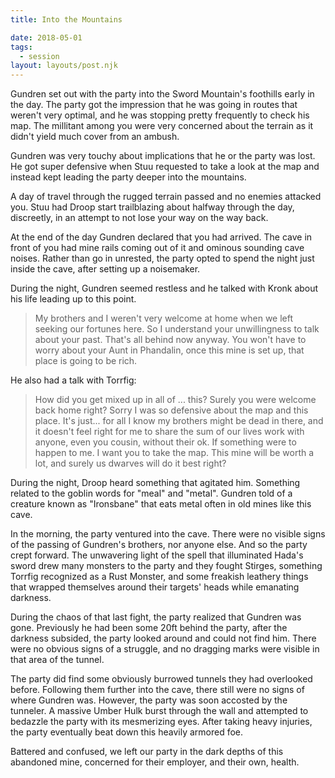 ```yaml
---
title: Into the Mountains

date: 2018-05-01
tags:
  - session
layout: layouts/post.njk
---
```


Gundren set out with the party into the Sword Mountain's foothills early in the day. The party got the impression that he was going in routes that weren't very optimal, and he was stopping pretty frequently to check his map. The millitant among you were very concerned about the terrain as it didn't yield much cover from an ambush.

Gundren was very touchy about implications that he or the party was lost. He got super defensive when Stuu requested to take a look at the map and instead kept leading the party deeper into the mountains.

A day of travel through the rugged terrain passed and no enemies attacked you. Stuu had Droop start trailblazing about halfway through the day, discreetly, in an attempt to not lose your way on the way back.

At the end of the day Gundren declared that you had arrived. The cave in front of you had mine rails coming out of it and ominous sounding cave noises. Rather than go in unrested, the party opted to spend the night just inside the cave, after setting up a noisemaker. 

During the night, Gundren seemed restless and he talked with Kronk about his life leading up to this point. 
> My brothers and I weren't very welcome at home when we left seeking our fortunes here. So I understand your unwillingness to talk about your past. That's all behind now anyway. You won't have to worry about your Aunt in Phandalin, once this mine is set up, that place is going to be rich.

He also had a talk with Torrfig:
> How did you get mixed up in all of ... this? Surely you were welcome back home right?
> Sorry I was so defensive about the map and this place. It's just... for all I know my brothers might be dead in there, and it doesn't feel right for me to share the sum of our lives work with anyone, even you cousin, without their ok.
> If something were to happen to me. I want you to take the map. This mine will be worth a lot, and surely us dwarves will do it best right?

During the night, Droop heard something that agitated him. Something related to the goblin words for "meal" and "metal". Gundren told of a creature known as "Ironsbane" that eats metal often in old mines like this cave.

In the morning, the party ventured into the cave. There were no visible signs of the passing of Gundren's brothers, nor anyone else. And so the party crept forward. The unwavering light of the spell that illuminated Hada's sword drew many monsters to the party and they fought Stirges, something Torrfig recognized as a Rust Monster, and some freakish leathery things that wrapped themselves around their targets' heads while emanating darkness.

During the chaos of that last fight, the party realized that Gundren was gone. Previously he had been some 20ft behind the party, after the darkness subsided, the party looked around and could not find him. There were no obvious signs of a struggle, and no dragging marks were visible in that area of the tunnel.

The party did find some obviously burrowed tunnels they had overlooked before. Following them further into the cave, there still were no signs of where Gundren was. However, the party was soon accosted by the tunneler. A massive Umber Hulk burst through the wall and attempted to bedazzle the party with its mesmerizing eyes. After taking heavy injuries, the party eventually beat down this heavily armored foe.

Battered and confused, we left our party in the dark depths of this abandoned mine, concerned for their employer, and their own, health.
